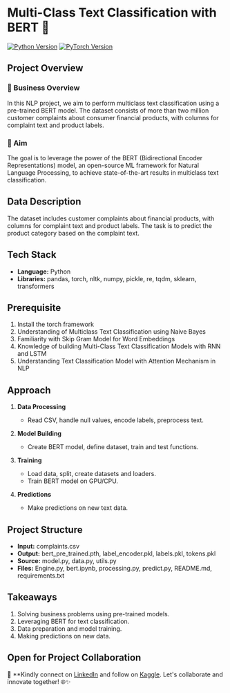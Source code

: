 # Multi-Class Text Classification with BERT 🚀

[![Python Version](https://img.shields.io/badge/python-3.8%2B-blue)](https://www.python.org/downloads/release)
[![PyTorch Version](https://img.shields.io/badge/pytorch-1.8%2B-orange)](https://pytorch.org/get-started/locally/)

## Project Overview

### 🏢 Business Overview
In this NLP project, we aim to perform multiclass text classification using a pre-trained BERT model. The dataset consists of more than two million customer complaints about consumer financial products, with columns for complaint text and product labels.

### 🎯 Aim
The goal is to leverage the power of the BERT (Bidirectional Encoder Representations) model, an open-source ML framework for Natural Language Processing, to achieve state-of-the-art results in multiclass text classification.

## Data Description

The dataset includes customer complaints about financial products, with columns for complaint text and product labels. The task is to predict the product category based on the complaint text.

## Tech Stack

- **Language:** Python
- **Libraries:** pandas, torch, nltk, numpy, pickle, re, tqdm, sklearn, transformers

## Prerequisite

1. Install the torch framework
2. Understanding of Multiclass Text Classification using Naive Bayes
3. Familiarity with Skip Gram Model for Word Embeddings
4. Knowledge of building Multi-Class Text Classification Models with RNN and LSTM
5. Understanding Text Classification Model with Attention Mechanism in NLP

## Approach

1. **Data Processing**
   - Read CSV, handle null values, encode labels, preprocess text.

2. **Model Building**
   - Create BERT model, define dataset, train and test functions.

3. **Training**
   - Load data, split, create datasets and loaders.
   - Train BERT model on GPU/CPU.

4. **Predictions**
   - Make predictions on new text data.

## Project Structure

- **Input:** complaints.csv
- **Output:** bert_pre_trained.pth, label_encoder.pkl, labels.pkl, tokens.pkl
- **Source:** model.py, data.py, utils.py
- **Files:** Engine.py, bert.ipynb, processing.py, predict.py, README.md, requirements.txt

## Takeaways

1. Solving business problems using pre-trained models.
2. Leveraging BERT for text classification.
3. Data preparation and model training.
4. Making predictions on new data.

## Open for Project Collaboration

🤝 **Kindly connect on [LinkedIn](https://www.linkedin.com/in/vidhi-waghela-434663198/) and follow on [Kaggle](https://www.kaggle.com/vidhikishorwaghela). Let's collaborate and innovate together! 🌐✨

